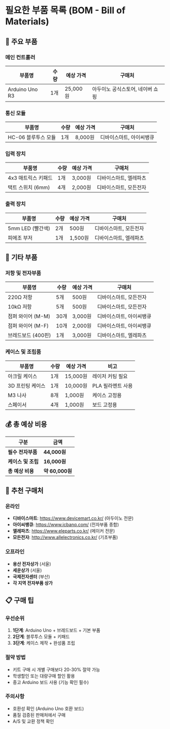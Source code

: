 # 필요한 부품 목록 (BOM - Bill of Materials)

## 🛒 주요 부품

### 메인 컨트롤러

| 부품명         | 수량 | 예상 가격 | 구매처                           |
| -------------- | ---- | --------- | -------------------------------- |
| Arduino Uno R3 | 1개  | 25,000원  | 아두이노 공식스토어, 네이버 쇼핑 |

### 통신 모듈

| 부품명              | 수량 | 예상 가격 | 구매처                   |
| ------------------- | ---- | --------- | ------------------------ |
| HC-06 블루투스 모듈 | 1개  | 8,000원   | 디바이스마트, 아이씨뱅큐 |

### 입력 장치

| 부품명              | 수량 | 예상 가격 | 구매처                 |
| ------------------- | ---- | --------- | ---------------------- |
| 4x3 매트릭스 키패드 | 1개  | 3,000원   | 디바이스마트, 엘레파츠 |
| 택트 스위치 (6mm)   | 4개  | 2,000원   | 디바이스마트, 모든전자 |

### 출력 장치

| 부품명           | 수량 | 예상 가격 | 구매처                 |
| ---------------- | ---- | --------- | ---------------------- |
| 5mm LED (빨간색) | 2개  | 500원     | 디바이스마트, 모든전자 |
| 피에조 부저      | 1개  | 1,500원   | 디바이스마트, 엘레파츠 |

## 🔧 기타 부품

### 저항 및 전자부품

| 부품명             | 수량 | 예상 가격 | 구매처                   |
| ------------------ | ---- | --------- | ------------------------ |
| 220Ω 저항          | 5개  | 500원     | 디바이스마트, 모든전자   |
| 10kΩ 저항          | 5개  | 500원     | 디바이스마트, 모든전자   |
| 점퍼 와이어 (M-M)  | 30개 | 3,000원   | 디바이스마트, 아이씨뱅큐 |
| 점퍼 와이어 (M-F)  | 10개 | 2,000원   | 디바이스마트, 아이씨뱅큐 |
| 브레드보드 (400핀) | 1개  | 3,000원   | 디바이스마트, 엘레파츠   |

### 케이스 및 조립품

| 부품명           | 수량 | 예상 가격 | 비고              |
| ---------------- | ---- | --------- | ----------------- |
| 아크릴 케이스    | 1개  | 15,000원  | 레이저 커팅 필요  |
| 3D 프린팅 케이스 | 1개  | 10,000원  | PLA 필라멘트 사용 |
| M3 나사          | 8개  | 1,000원   | 케이스 고정용     |
| 스페이서         | 4개  | 1,000원   | 보드 고정용       |

## 💰 총 예상 비용

| 구분               | 금액            |
| ------------------ | --------------- |
| **필수 전자부품**  | **44,000원**    |
| **케이스 및 조립** | **16,000원**    |
| **총 예상 비용**   | **약 60,000원** |

## 🛒 추천 구매처

### 온라인

- **디바이스마트**: https://www.devicemart.co.kr/ (아두이노 전문)
- **아이씨뱅큐**: https://www.icbanq.com/ (전자부품 종합)
- **엘레파츠**: https://www.eleparts.co.kr/ (메이커 전문)
- **모든전자**: http://www.allelectronics.co.kr/ (기초부품)

### 오프라인

- **용산 전자상가** (서울)
- **세운상가** (서울)
- **국제전자센터** (부산)
- **각 지역 전자부품 상가**

## 📋 구매 팁

### 우선순위

1. **1단계**: Arduino Uno + 브레드보드 + 기본 부품
2. **2단계**: 블루투스 모듈 + 키패드
3. **3단계**: 케이스 제작 + 완성품 조립

### 절약 방법

- 키트 구매 시 개별 구매보다 20-30% 절약 가능
- 학생할인 또는 대량구매 할인 활용
- 중고 Arduino 보드 사용 (기능 확인 필수)

### 주의사항

- 호환성 확인 (Arduino Uno 호환 보드)
- 품질 검증된 판매처에서 구매
- A/S 및 교환 정책 확인
